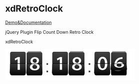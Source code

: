 xdRetroClock
==============
[Demo&Documentation][doc]


jQuery Plugin Flip Count Down Retro Clock

xdRetroClock

![ScreenShot](/screen/1.png)

[doc]: http://xdsoft.net/jqplugins/xdretroclock/
